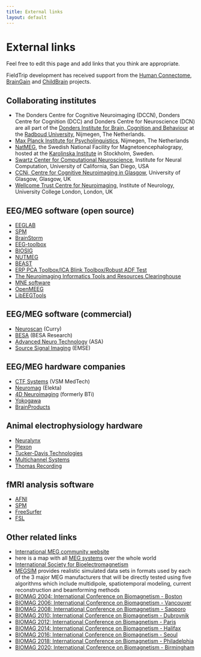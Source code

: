 ```yaml
---
title: External links
layout: default
---
```


# External links

Feel free to edit this page and add links that you think are appropriate.

FieldTrip development has received support from the [Human Connectome](http://humanconnectome.org), [BrainGain](http://www.braingain.nu) and [ChildBrain](http://www.childbrain.eu) projects.

## Collaborating institutes
*  The Donders Centre for Cognitive Neuroimaging (DCCN), Donders Centre for Cognition (DCC) and Donders Centre for Neuroscience (DCN) are all part of the [Donders Institute for Brain, Cognition and Behaviour](http://www.ru.nl/donders) at the [Radboud University](http://www.ru.nl), Nijmegen, The Netherlands.
*  [Max Planck Institute for Psycholinguistics](http://www.mpi.nl), Nijmegen, The Netherlands
*  [NatMEG](http://www.natmeg.se), the Swedish National Facility for Magnetoencephalograpy, hosted at the [Karolinska Institute](http://www.ki.se) in Stockholm, Sweden.
*  [Swartz Center for Computational Neuroscience](http://sccn.ucsd.edu), Institute for Neural Computation, University of California, San Diego, USA
*  [CCNi, Centre for Cognitive Neuroimaging in Glasgow](http://www.ccni.gla.ac.uk), University of Glasgow, Glasgow, UK
*  [Wellcome Trust Centre for Neuroimaging](http://www.fil.ion.ucl.ac.uk/), Institute of Neurology, University College London, London, UK

## EEG/MEG software (open source)
*  [EEGLAB](http://www.sccn.ucsd.edu/eeglab)
*  [SPM](http://www.fil.ion.ucl.ac.uk/spm/)
*  [BrainStorm](http://neuroimage.usc.edu/brainstorm)
*  [EEG-toolbox](http://eeg.sourceforge.net)
*  [BIOSIG](http://biosig.sourceforge.net)
*  [NUTMEG](http://nutmeg.berkeley.edu)
*  [BEAST](http://www.columbia.edu/~cs2028/beast/beast.htm)
*  [ERP PCA Toolbox/ICA Blink Toolbox/Robust ADF Test](http://homepage.mac.com/jdien07/)
*  [The Neuroimaging Informatics Tools and Resources Clearinghouse](http://www.nitrc.org/)
*  [MNE software](http://www.nmr.mgh.harvard.edu/martinos/userInfo/data/sofMNE.php)
*  [OpenMEEG](http://www-sop.inria.fr/odyssee/software/OpenMEEG/)
*  [LibEEGTools](http://libeegtools.sf.net)

## EEG/MEG software (commercial)
*  [Neuroscan](http://www.neuro.com) (Curry)
*  [BESA](http://www.besa.de) (BESA Research)
*  [Advanced Neuro Technology](http://www.ant-software.nl) (ASA)
*  [Source Signal Imaging](http://www.sourcesignal.com) (EMSE)

## EEG/MEG hardware companies
*  [CTF Systems](http://www.ctf.com) (VSM MedTech)
*  [Neuromag](http://www.neuromag.com) (Elekta)
*  [4D Neuroimaging](http://www.4dneuroimaging.com) (formerly BTi)
*  [Yokogawa](http://www.yokogawa.com/rd/pdf/TR/rd-tr-r00038-006.pdf)
*  [BrainProducts](http://www.brainproducts.de)

## Animal electrophysiology hardware
*  [Neuralynx](https://neuralynx.com)
*  [Plexon](https://plexon.com)
*  [Tucker-Davis Technologies](https://www.tdt.com)
*  [Multichannel Systems](https://www.multichannelsystems.com)
*  [Thomas Recording](https://www.thomasrecording.com)

## fMRI analysis software
*  [AFNI](http://afni.nimh.nih.gov/afni)
*  [SPM](http://www.fil.ion.ucl.ac.uk/spm)
*  [FreeSurfer](http://surfer.nmr.mgh.harvard.edu)
*  [FSL](http://www.fmrib.ox.ac.uk/fsl)

## Other related links
*  [International MEG community website](http://megcommunity.org/)
*  here is a map with all [MEG systems](http://tinyurl.com/megsystems) over the whole world
*  [International Society for Bioelectromagnetism](http://www.isbem.org)
*  [MEGSIM](http://portal.mind.unm.edu/megsim) provides realistic simulated data sets in formats used by each of the 3 major MEG manufacturers that will be directly tested using five algorithms which include multidipole, spatiotemporal modeling, current reconstruction and beamforming methods
*  [BIOMAG 2004: International Conference on Biomagnetism - Boston](http://www.biomag2004.net)
*  [BIOMAG 2006: International Conference on Biomagnetism - Vancouver](http://www.biomag2006.ca)
*  [BIOMAG 2008: International Conference on Biomagnetism - Sapporo](http://www.biomag2008.org)
*  [BIOMAG 2010: International Conference on Biomagnetism - Dubrovnik](http://www.biomag2010.org)
*  [BIOMAG 2012: International Conference on Biomagnetism - Paris](http://www.biomag2012.org)
*  [BIOMAG 2014: International Conference on Biomagnetism - Halifax](http://www.biomag2014.org)
*  [BIOMAG 2016: International Conference on Biomagnetism - Seoul](http://www.biomag2016.org)
*  [BIOMAG 2018: International Conference on Biomagnetism - Philadelphia](http://www.biomag2018.org)
*  [BIOMAG 2020: International Conference on Biomagnetism - Birmingham](http://www.biomag2020.org)
